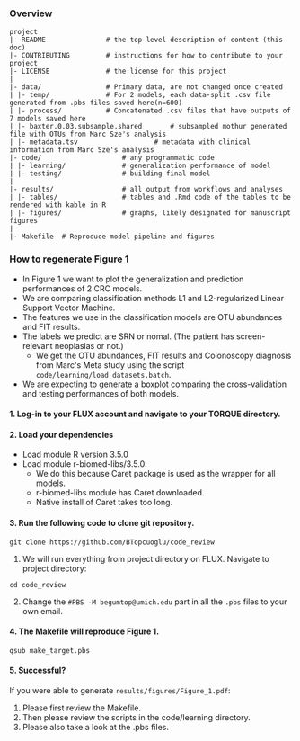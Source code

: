 ### Overview

	project
	|- README         		# the top level description of content (this doc)
	|- CONTRIBUTING    		# instructions for how to contribute to your project
	|- LICENSE         		# the license for this project
	|
	|- data/           		# Primary data, are not changed once created
	| |- temp/     			# For 2 models, each data-split .csv file generated from .pbs files saved here(n=600) 
	| |- process/     		# Concatenated .csv files that have outputs of 7 models saved here
	| |- baxter.0.03.subsample.shared      	# subsampled mothur generated file with OTUs from Marc Sze's analysis
	| |- metadata.tsv     		        # metadata with clinical information from Marc Sze's analysis 		
	|- code/          			# any programmatic code
	| |- learning/    			# generalization performance of model
	| |- testing/     			# building final model
	|
	|- results/        			# all output from workflows and analyses
	| |- tables/      			# tables and .Rmd code of the tables to be rendered with kable in R
	| |- figures/     			# graphs, likely designated for manuscript figures
	|
	|- Makefile	 # Reproduce model pipeline and figures



### How to regenerate Figure 1
- In Figure 1 we want to plot the generalization and prediction performances of 2 CRC models.
- We are comparing classification methods L1 and L2-regularized Linear Support Vector Machine.
- The features we use in the classification models are OTU abundances and FIT results.
- The labels we predict are SRN or nomal. (The patient has screen-relevant neoplasias or not.)
	- We get the OTU abundances, FIT results and Colonoscopy diagnosis from Marc's Meta study using the script ```code/learning/load_datasets.batch```.
- We are expecting to generate a boxplot comparing the cross-validation and testing performances of both models.

#### 1. Log-in to your FLUX account and navigate to your TORQUE directory.

#### 2. Load your dependencies 
- Load module R version 3.5.0 
- Load module r-biomed-libs/3.5.0: 
	- We do this because Caret package is used as the wrapper for all models.
	- r-biomed-libs module has Caret downloaded.
	- Native install of Caret takes too long.
	
#### 3. Run the following code to clone git repository.
```
git clone https://github.com/BTopcuoglu/code_review
```
1. We will run everything from project directory on FLUX. Navigate to project directory:

```
cd code_review
```

2. Change the ```#PBS -M begumtop@umich.edu``` part in all the ```.pbs``` files to your own email.

#### 4. The Makefile will reproduce Figure 1.
```
qsub make_target.pbs
```

#### 5. Successful?
If you were able to generate ```results/figures/Figure_1.pdf```:

1. Please first review the Makefile.
2. Then please review the scripts in the code/learning directory.
3. Please also take a look at the .pbs files.



